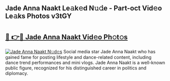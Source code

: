 ## Jade Anna Naakt Le𝚊k𝚎d N𝚞𝚍e - Part-oct Vid𝚎o Le𝚊ks Photos v3tGY

# <h2><a href="http://fb5n0t.evod.top/?m=Jade+Anna+Naakt">🔗 👉🔴 Jade Anna Naakt Vid𝚎o Ph𝚘t𝚘s</a></h2>

[![Jade Anna Naakt N𝚞d𝚎s](https://i.imgur.com/8V9OHl7.gif)](http://fb5n0t.evod.top/?m=Jade+Anna+Naakt)
Social media star Jade Anna Naakt who has gained fame for posting lifestyle and dance-related content, including dance trend performances and mini vlogs. Jade Anna Naakt is a well-known public figure, recognized for his distinguished career in politics and diplomacy. 
